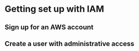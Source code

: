 # Getting set up with IAM

## Sign up for an AWS account

## Create a user with administrative access

